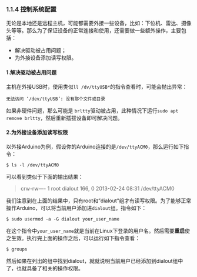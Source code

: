 ### 1.1.4 控制系统配置

无论是本地还是远程主机，可能都需要外接一些设备，比如：下位机、雷达、摄像头等等。那么为了保证设备的正常连接和使用，还需要做一些额外操作，主要包括：

* 解决驱动被占用问题；
* 为外接设备添加读写权限。

#### 1.解决驱动被占用问题

主机在外接USB时，使用类似`ll /dv/ttyUSB*`的指令查看时，可能会抛出异常：

```
无法访问 ‘/dev/ttyUSB‘: 没有那个文件或目录
```

如果非硬件问题，那么可能是 `brltty`驱动被占用，此种情况下运行`sudo apt remove brltty`，然后重新插拔设备即可解决问题。

#### 2.为外接设备添加读写权限

以外接Arduino为例，假设你的Arduino连接的是`/dev/ttyACM0`，那么运行如下指令：

```
$ ls -l /dev/ttyACM0
```

可以看到类似于下面的输出结果：

> crw-rw—- 1 root dialout 166, 0 2013-02-24 08:31 /dev/ttyACM0

我们注意到在上面的结果中，只有root和”dialout”组才有读写权限。为了能够正常操作Arduino，可以将当前用户添加进`dialout`组。指令如下：

```
$ sudo usermod -a -G dialout your_user_name
```

在这个指令中`your_user_name`就是当前在Linux下登录的用户名。然后需要**重启**使之生效。执行完上面的操作之后，可以运行如下指令查看：

```
$ groups
```

然后如果在列出的组中找到dialout，就就说明当前用户已经添加到dialout组中了，也就具备了相关的操作权限。

